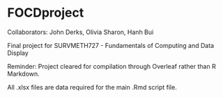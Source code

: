# FOCDproject
Collaborators:
 John Derks,
 Olivia Sharon,
 Hanh Bui
 
Final project for SURVMETH727 - Fundamentals of Computing and Data Display

Reminder: Project cleared for compilation through Overleaf rather than R Markdown.

All .xlsx files are data required for the main .Rmd script file. 
